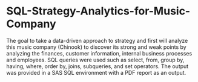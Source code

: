 # SQL-Strategy-Analytics-for-Music-Company
The goal to take a data-driven approach to strategy and first will analyze this music company (Chinook) to discover its strong and weak points by analyzing the finances, customer information, internal business processes and employees. SQL queries were used such as select, from, group by, having, where, order by, joins, subqueries, and set operators. The output was provided in a SAS SQL environment with a PDF report as an output. 
